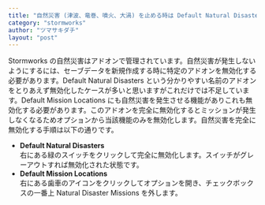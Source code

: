 ```yaml
---
title: "自然災害 (津波、竜巻、噴火、大渦) を止める時は Default Natural Disasters を無効化するだけでは不完全"
category: "stormworks"
author: "ツマサキダチ"
layout: "post"
---
```

Stormworks の自然災害はアドオンで管理されています。自然災害が発生しないようにするには、セーブデータを新規作成する時に特定のアドオンを無効化する必要があります。Default Natural Disasters という分かりやすい名前のアドオンをとりあえず無効化したケースが多いと思いますがこれだけでは不足しています。Default Mission Locations にも自然災害を発生させる機能がありこれも無効化する必要があります。このアドオンを完全に無効化するとミッションが発生しなくなるためオプションから当該機能のみを無効化します。自然災害を完全に無効化する手順は以下の通りです。

- **Default Natural Disasters**<br/>
  右にある緑のスイッチをクリックして完全に無効化します。スイッチがグレーアウトすれば無効化された状態です。
- **Default Mission Locations**<br/>
  右にある歯車のアイコンをクリックしてオプションを開き、チェックボックスの一番上 Natural Disaster Missions を外します。